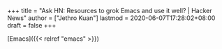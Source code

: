 +++
title = "Ask HN: Resources to grok Emacs and use it well? | Hacker News"
author = ["Jethro Kuan"]
lastmod = 2020-06-07T17:28:02+08:00
draft = false
+++

[Emacs]({{< relref "emacs" >}})
